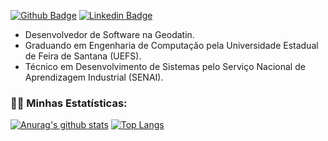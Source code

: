 [![Github Badge](https://img.shields.io/badge/-Github-000?style=flat-square&logo=Github&logoColor=white&link=https://github.com/LaercioSR)](https://github.com/LaercioSR)
[![Linkedin Badge](https://img.shields.io/badge/-laerciorios-blue?style=flat-square&logo=Linkedin&logoColor=white&link=https://www.linkedin.com/in/laerciorios/)](https://www.linkedin.com/in/laerciorios/)


- Desenvolvedor de Software na Geodatin.
- Graduando em Engenharia de Computação pela Universidade Estadual de Feira de Santana (UEFS).
- Técnico em Desenvolvimento de Sistemas pelo Serviço Nacional de Aprendizagem Industrial (SENAI).
### :man_technologist: Minhas Estatísticas:
[![Anurag's github stats](https://github-readme-stats.vercel.app/api?username=laerciosr&count_private=true&show_icons=true&theme=vue)](https://github.com/anuraghazra/github-readme-stats)
[![Top Langs](https://github-readme-stats.vercel.app/api/top-langs/?username=laerciosr&layout=compact)](https://github.com/anuraghazra/github-readme-stats)
